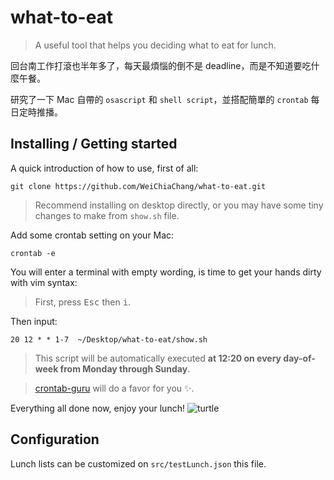 # what-to-eat
> A useful tool that helps you deciding what to eat for lunch.

回台南工作打滾也半年多了，每天最煩惱的倒不是 deadline，而是不知道要吃什麼午餐。

研究了一下 Mac 自帶的 `osascript` 和 `shell script`，並搭配簡單的 `crontab` 每日定時推播。


## Installing / Getting started

A quick introduction of how to use, first of all:

```shell
git clone https://github.com/WeiChiaChang/what-to-eat.git
```

> Recommend installing on desktop directly, or you may have some tiny changes to make from `show.sh` file.

Add some crontab setting on your Mac:

```shell
crontab -e
```

You will enter a terminal with empty wording, is time to get your hands dirty with vim syntax:

> First, press <kbd>Esc</kbd> then <kbd>i</kbd>.

Then input:

```shell
20 12 * * 1-7  ~/Desktop/what-to-eat/show.sh
```

> This script will be automatically executed **at 12:20 on every day-of-week from Monday through Sunday**.

> [crontab-guru](https://crontab.guru/#20_12_*_*_1-7) will do a favor for you ✨.

Everything all done now, enjoy your lunch! ![turtle](http://i.imgur.com/879dfXS.gif)

## Configuration

Lunch lists can be customized on `src/testLunch.json` this file.
